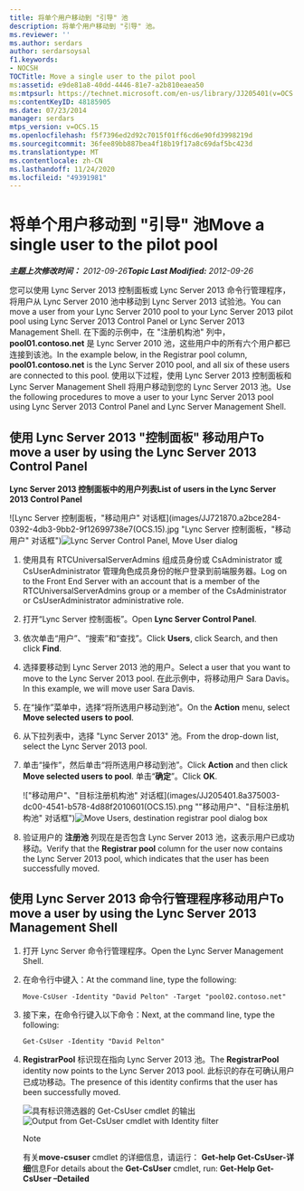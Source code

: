 ```yaml
---
title: 将单个用户移动到 "引导" 池
description: 将单个用户移动到 "引导" 池。
ms.reviewer: ''
ms.author: serdars
author: serdarsoysal
f1.keywords:
- NOCSH
TOCTitle: Move a single user to the pilot pool
ms:assetid: e9de81a8-40dd-4446-81e7-a2b810eaea50
ms:mtpsurl: https://technet.microsoft.com/en-us/library/JJ205401(v=OCS.15)
ms:contentKeyID: 48185905
ms.date: 07/23/2014
manager: serdars
mtps_version: v=OCS.15
ms.openlocfilehash: f5f7396ed2d92c7015f01ff6cd6e90fd3998219d
ms.sourcegitcommit: 36fee89bb887bea4f18b19f17a8c69daf5bc423d
ms.translationtype: MT
ms.contentlocale: zh-CN
ms.lasthandoff: 11/24/2020
ms.locfileid: "49391981"
---
```

# <a name="move-a-single-user-to-the-pilot-pool"></a><span data-ttu-id="bc22a-103">将单个用户移动到 "引导" 池</span><span class="sxs-lookup"><span data-stu-id="bc22a-103">Move a single user to the pilot pool</span></span>

<div data-xmlns="http://www.w3.org/1999/xhtml">

<div class="topic" data-xmlns="http://www.w3.org/1999/xhtml" data-msxsl="urn:schemas-microsoft-com:xslt" data-cs="https://msdn.microsoft.com/">

<div data-asp="https://msdn2.microsoft.com/asp">



</div>

<div id="mainSection">

<div id="mainBody"><span data-ttu-id="bc22a-104">

<span> </span></span><span class="sxs-lookup"><span data-stu-id="bc22a-104">

<span> </span></span></span>

<span data-ttu-id="bc22a-105">_**主题上次修改时间：** 2012-09-26_</span><span class="sxs-lookup"><span data-stu-id="bc22a-105">_**Topic Last Modified:** 2012-09-26_</span></span>

<span data-ttu-id="bc22a-106">您可以使用 Lync Server 2013 控制面板或 Lync Server 2013 命令行管理程序，将用户从 Lync Server 2010 池中移动到 Lync Server 2013 试验池。</span><span class="sxs-lookup"><span data-stu-id="bc22a-106">You can move a user from your Lync Server 2010 pool to your Lync Server 2013 pilot pool using Lync Server 2013 Control Panel or Lync Server 2013 Management Shell.</span></span> <span data-ttu-id="bc22a-107">在下面的示例中，在 "注册机构池" 列中， **pool01.contoso.net** 是 Lync Server 2010 池，这些用户中的所有六个用户都已连接到该池。</span><span class="sxs-lookup"><span data-stu-id="bc22a-107">In the example below, in the Registrar pool column, **pool01.contoso.net** is the Lync Server 2010 pool, and all six of these users are connected to this pool.</span></span> <span data-ttu-id="bc22a-108">使用以下过程，使用 Lync Server 2013 控制面板和 Lync Server Management Shell 将用户移动到您的 Lync Server 2013 池。</span><span class="sxs-lookup"><span data-stu-id="bc22a-108">Use the following procedures to move a user to your Lync Server 2013 pool using Lync Server 2013 Control Panel and Lync Server Management Shell.</span></span>

<div>

## <a name="to-move-a-user-by-using-the-lync-server-2013-control-panel"></a><span data-ttu-id="bc22a-109">使用 Lync Server 2013 "控制面板" 移动用户</span><span class="sxs-lookup"><span data-stu-id="bc22a-109">To move a user by using the Lync Server 2013 Control Panel</span></span>

<span data-ttu-id="bc22a-110">**Lync Server 2013 控制面板中的用户列表**</span><span class="sxs-lookup"><span data-stu-id="bc22a-110">**List of users in the Lync Server 2013 Control Panel**</span></span>

<span data-ttu-id="bc22a-111">![Lync Server 控制面板，"移动用户" 对话框](images/JJ721870.a2bce284-0392-4db3-9bb2-9f12699738e7(OCS.15).jpg "Lync Server 控制面板，"移动用户" 对话框")</span><span class="sxs-lookup"><span data-stu-id="bc22a-111">![Lync Server Control Panel, Move User dialog](images/JJ721870.a2bce284-0392-4db3-9bb2-9f12699738e7(OCS.15).jpg "Lync Server Control Panel, Move User dialog")</span></span>

1.  <span data-ttu-id="bc22a-112">使用具有 RTCUniversalServerAdmins 组成员身份或 CsAdministrator 或 CsUserAdministrator 管理角色成员身份的帐户登录到前端服务器。</span><span class="sxs-lookup"><span data-stu-id="bc22a-112">Log on to the Front End Server with an account that is a member of the RTCUniversalServerAdmins group or a member of the CsAdministrator or CsUserAdministrator administrative role.</span></span>

2.  <span data-ttu-id="bc22a-113">打开“Lync Server 控制面板”。</span><span class="sxs-lookup"><span data-stu-id="bc22a-113">Open **Lync Server Control Panel**.</span></span>

3.  <span data-ttu-id="bc22a-114">依次单击“用户”、“搜索”和“查找”。</span><span class="sxs-lookup"><span data-stu-id="bc22a-114">Click **Users**, click Search, and then click **Find**.</span></span>

4.  <span data-ttu-id="bc22a-115">选择要移动到 Lync Server 2013 池的用户。</span><span class="sxs-lookup"><span data-stu-id="bc22a-115">Select a user that you want to move to the Lync Server 2013 pool.</span></span> <span data-ttu-id="bc22a-116">在此示例中，将移动用户 Sara Davis。</span><span class="sxs-lookup"><span data-stu-id="bc22a-116">In this example, we will move user Sara Davis.</span></span>

5.  <span data-ttu-id="bc22a-117">在“操作”菜单中，选择“将所选用户移动到池”。</span><span class="sxs-lookup"><span data-stu-id="bc22a-117">On the **Action** menu, select **Move selected users to pool**.</span></span>

6.  <span data-ttu-id="bc22a-118">从下拉列表中，选择 "Lync Server 2013" 池。</span><span class="sxs-lookup"><span data-stu-id="bc22a-118">From the drop-down list, select the Lync Server 2013 pool.</span></span>

7.  <span data-ttu-id="bc22a-119">单击“操作”，然后单击“将所选用户移动到池”。</span><span class="sxs-lookup"><span data-stu-id="bc22a-119">Click **Action** and then click **Move selected users to pool**.</span></span> <span data-ttu-id="bc22a-120">单击“**确定**”。</span><span class="sxs-lookup"><span data-stu-id="bc22a-120">Click **OK**.</span></span>
    
    <span data-ttu-id="bc22a-121">!["移动用户"、"目标注册机构池" 对话框](images/JJ205401.8a375003-dc00-4541-b578-4d88f2010601(OCS.15).png ""移动用户"、"目标注册机构池" 对话框")</span><span class="sxs-lookup"><span data-stu-id="bc22a-121">![Move Users, destination registrar pool dialog box](images/JJ205401.8a375003-dc00-4541-b578-4d88f2010601(OCS.15).png "Move Users, destination registrar pool dialog box")</span></span>  

8.  <span data-ttu-id="bc22a-122">验证用户的 **注册池** 列现在是否包含 Lync Server 2013 池，这表示用户已成功移动。</span><span class="sxs-lookup"><span data-stu-id="bc22a-122">Verify that the **Registrar pool** column for the user now contains the Lync Server 2013 pool, which indicates that the user has been successfully moved.</span></span>

</div>

<div>

## <a name="to-move-a-user-by-using-the-lync-server-2013-management-shell"></a><span data-ttu-id="bc22a-123">使用 Lync Server 2013 命令行管理程序移动用户</span><span class="sxs-lookup"><span data-stu-id="bc22a-123">To move a user by using the Lync Server 2013 Management Shell</span></span>

1.  <span data-ttu-id="bc22a-124">打开 Lync Server 命令行管理程序。</span><span class="sxs-lookup"><span data-stu-id="bc22a-124">Open the Lync Server Management Shell.</span></span>

2.  <span data-ttu-id="bc22a-125">在命令行中键入：</span><span class="sxs-lookup"><span data-stu-id="bc22a-125">At the command line, type the following:</span></span>
    
        Move-CsUser -Identity "David Pelton" -Target "pool02.contoso.net"

3.  <span data-ttu-id="bc22a-126">接下来，在命令行键入以下命令：</span><span class="sxs-lookup"><span data-stu-id="bc22a-126">Next, at the command line, type the following:</span></span>
    
        Get-CsUser -Identity "David Pelton"

4.  <span data-ttu-id="bc22a-127">**RegistrarPool** 标识现在指向 Lync Server 2013 池。</span><span class="sxs-lookup"><span data-stu-id="bc22a-127">The **RegistrarPool** identity now points to the Lync Server 2013 pool.</span></span> <span data-ttu-id="bc22a-128">此标识的存在可确认用户已成功移动。</span><span class="sxs-lookup"><span data-stu-id="bc22a-128">The presence of this identity confirms that the user has been successfully moved.</span></span>
    
    <span data-ttu-id="bc22a-129">![具有标识筛选器的 Get-CsUser cmdlet 的输出](images/JJ205401.bc5d4672-8068-4475-b882-dbd305c801a9(OCS.15).jpg "具有标识筛选器的 Get-CsUser cmdlet 的输出")</span><span class="sxs-lookup"><span data-stu-id="bc22a-129">![Output from Get-CsUser cmdlet with Identity filter](images/JJ205401.bc5d4672-8068-4475-b882-dbd305c801a9(OCS.15).jpg "Output from Get-CsUser cmdlet with Identity filter")</span></span>  
    
    <div>
    

    > [!NOTE]  
    > <span data-ttu-id="bc22a-130">有关<STRONG>move-csuser</STRONG> cmdlet 的详细信息，请运行： <STRONG>Get-help Get-CsUser-详细</STRONG>信息</span><span class="sxs-lookup"><span data-stu-id="bc22a-130">For details about the <STRONG>Get-CsUser</STRONG> cmdlet, run: <STRONG>Get-Help Get-CsUser –Detailed</STRONG></span></span>

    
    <span data-ttu-id="bc22a-131"></div>

</div>

</div>

<span> </span>

</div>

</div>

</span><span class="sxs-lookup"><span data-stu-id="bc22a-131"></div>

</div>

</div>

<span> </span>

</div>

</div>

</span></span></div>

